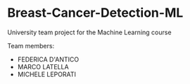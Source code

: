 # Breast-Cancer-Detection-ML
University team project for the Machine Learning course

Team members:

- FEDERICA D'ANTICO
- MARCO LATELLA
- MICHELE LEPORATI
